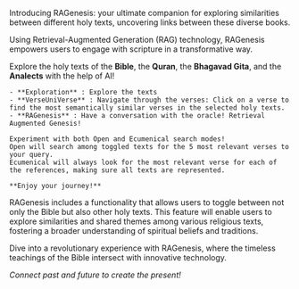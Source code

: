 Introducing RAGenesis: your ultimate companion for exploring similarities between different holy texts, uncovering links between these diverse books. 

Using Retrieval-Augmented Generation (RAG) technology, RAGenesis empowers users to engage with scripture in a transformative way. 

Explore the holy texts of the **Bible**, the **Quran**, the **Bhagavad Gita**, and the **Analects** with the help of AI!

    - **Exploration** : Explore the texts
    - **VerseUniVerse** : Navigate through the verses: Click on a verse to find the most semantically similar verses in the selected holy texts.
    - **RAGenesis** : Have a conversation with the oracle! Retrieval Augmented Genesis!

    Experiment with both Open and Ecumenical search modes! 
    Open will search among toggled texts for the 5 most relevant verses to your query.
    Ecumenical will always look for the most relevant verse for each of the references, making sure all texts are represented.                       

    **Enjoy your journey!**           

 RAGenesis includes a functionality that allows users to toggle between not only the Bible but also other holy texts. This feature will enable users to explore similarities and shared themes among various religious texts, fostering a broader understanding of spiritual beliefs and traditions.

Dive into a revolutionary experience with RAGenesis, where the timeless teachings of the Bible intersect with innovative technology.

*Connect past and future to create the present!*



